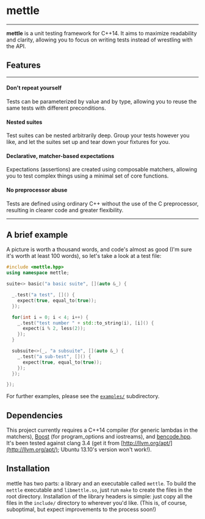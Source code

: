 # mettle
---

**mettle** is a unit testing framework for C++14. It aims to maximize
readability and clarity, allowing you to focus on writing tests instead of
wrestling with the API.

## Features
---

#### Don't repeat yourself

Tests can be parameterized by value and by type, allowing you to reuse the same
tests with different preconditions.

#### Nested suites

Test suites can be nested arbitrarily deep. Group your tests however you like,
and let the suites set up and tear down your fixtures for you.

#### Declarative, matcher-based expectations

Expectations (assertions) are created using composable matchers, allowing you to
test complex things using a minimal set of core functions.

#### No preprocessor abuse

Tests are defined using ordinary C++ without the use of the C preprocessor,
resulting in clearer code and greater flexibility.

---

## A brief example

A picture is worth a thousand words, and code's almost as good (I'm sure it's
worth at least 100 words), so let's take a look at a test file:

```c++
#include <mettle.hpp>
using namespace mettle;

suite<> basic("a basic suite", [](auto &_) {

  _.test("a test", []() {
    expect(true, equal_to(true));
  });

  for(int i = 0; i < 4; i++) {
    _.test("test number " + std::to_string(i), [i]() {
      expect(i % 2, less(2));
    });
  }

  subsuite<>(_, "a subsuite", [](auto &_) {
    _.test("a sub-test", []() {
      expect(true, equal_to(true));
    });
  });

});
```

For further examples, please see the
[`examples/`](https://github.com/jimporter/mettle/tree/master/examples)
subdirectory.

## Dependencies

This project currently requires a C++14 compiler (for generic lambdas in the
matchers), [Boost](http://www.boost.org/) (for program_options and iostreams),
and [bencode.hpp](https://github.com/jimporter/bencode.hpp). It's been tested
against clang 3.4 (get it from [http://llvm.org/apt/](http://llvm.org/apt/);
Ubuntu 13.10's version won't work!).

## Installation

mettle has two parts: a library and an executable called `mettle`. To build the
`mettle` executable and `libmettle.so`, just run `make` to create the files in
the root directory. Installation of the library headers is simple: just copy all
the files in the `include/` directory to wherever you'd like. (This is, of
course, suboptimal, but expect improvements to the process soon!)
